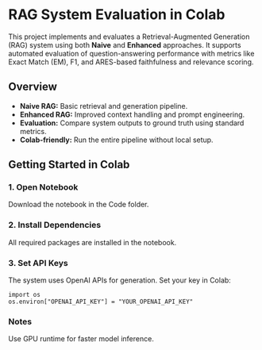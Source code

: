 # RAG System Evaluation in Colab

This project implements and evaluates a Retrieval-Augmented Generation (RAG) system using both **Naive** and **Enhanced** approaches. It supports automated evaluation of question-answering performance with metrics like Exact Match (EM), F1, and ARES-based faithfulness and relevance scoring.

## Overview

- **Naive RAG:** Basic retrieval and generation pipeline.  
- **Enhanced RAG:** Improved context handling and prompt engineering.  
- **Evaluation:** Compare system outputs to ground truth using standard metrics.  
- **Colab-friendly:** Run the entire pipeline without local setup.

## Getting Started in Colab

### 1. Open Notebook

Download the notebook in the Code folder.

### 2. Install Dependencies

All required packages are installed in the notebook.

### 3. Set API Keys

The system uses OpenAI APIs for generation. Set your key in Colab:
```
import os
os.environ["OPENAI_API_KEY"] = "YOUR_OPENAI_API_KEY"
```
### Notes

Use GPU runtime for faster model inference.

